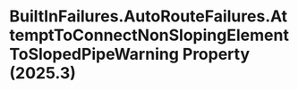 # BuiltInFailures.AutoRouteFailures.AttemptToConnectNonSlopingElementToSlopedPipeWarning Property (2025.3)

﻿